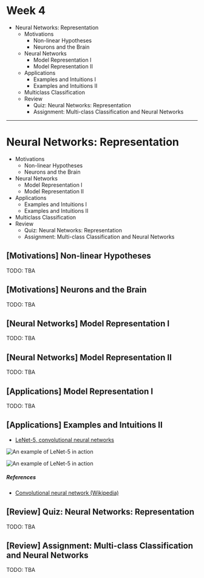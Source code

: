 Week 4
======

- Neural Networks: Representation
    - Motivations
        - Non-linear Hypotheses
        - Neurons and the Brain
    - Neural Networks
        - Model Representation I
        - Model Representation II
    - Applications
        - Examples and Intuitions I
        - Examples and Intuitions II
    - Multiclass Classification
    - Review
        - Quiz: Neural Networks: Representation
        - Assignment: Multi-class Classification and Neural Networks

--------------------------------------------------------------------------------

Neural Networks: Representation
===============================

- Motivations
    - Non-linear Hypotheses
    - Neurons and the Brain
- Neural Networks
    - Model Representation I
    - Model Representation II
- Applications
    - Examples and Intuitions I
    - Examples and Intuitions II
- Multiclass Classification
- Review
    - Quiz: Neural Networks: Representation
    - Assignment: Multi-class Classification and Neural Networks

\[Motivations] Non-linear Hypotheses
------------------------------------

TODO: TBA

\[Motivations] Neurons and the Brain
------------------------------------

TODO: TBA

\[Neural Networks] Model Representation I
-----------------------------------------

TODO: TBA

\[Neural Networks] Model Representation II
------------------------------------------

TODO: TBA

\[Applications] Model Representation I
--------------------------------------

TODO: TBA

\[Applications] Examples and Intuitions II
------------------------------------------

- [LeNet-5, convolutional neural networks](http://yann.lecun.com/exdb/lenet/)

![An example of LeNet-5 in action](http://yann.lecun.com/exdb/lenet/gifs/asamples.gif)

![An example of LeNet-5 in action](http://yann.lecun.com/exdb/lenet/gifs/legend-bottom.gif)

##### References

- [Convolutional neural network (Wikipedia)](https://en.wikipedia.org/wiki/Convolutional_neural_network)

\[Review] Quiz: Neural Networks: Representation
-----------------------------------------------

TODO: TBA

\[Review] Assignment: Multi-class Classification and Neural Networks
--------------------------------------------------------------------

TODO: TBA

